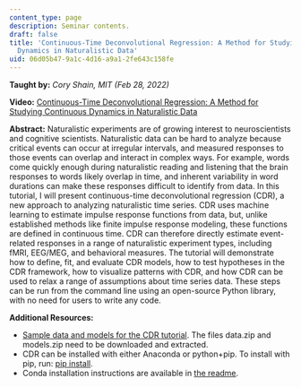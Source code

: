 ```yaml
---
content_type: page
description: Seminar contents.
draft: false
title: 'Continuous-Time Deconvolutional Regression: A Method for Studying Continuous
  Dynamics in Naturalistic Data'
uid: 06d05b47-9a1c-4d16-a9a1-2fe643c158fe
---
```

**Taught by:** *Cory Shain, MIT (Feb 28, 2022)*

**Video:** [Continuous-Time Deconvolutional Regression: A Method for Studying Continuous Dynamics in Naturalistic Data](https://youtu.be/fNktSKmckBE)

**Abstract:** Naturalistic experiments are of growing interest to neuroscientists and cognitive scientists. Naturalistic data can be hard to analyze because critical events can occur at irregular intervals, and measured responses to those events can overlap and interact in complex ways. For example, words come quickly enough during naturalistic reading and listening that the brain responses to words likely overlap in time, and inherent variability in word durations can make these responses difficult to identify from data. In this tutorial, I will present continuous-time deconvolutional regression (CDR), a new approach to analyzing naturalistic time series. CDR uses machine learning to estimate impulse response functions from data, but, unlike established methods like finite impulse response modeling, these functions are defined in continuous time. CDR can therefore directly estimate event-related responses in a range of naturalistic experiment types, including fMRI, EEG/MEG, and behavioral measures. The tutorial will demonstrate how to define, fit, and evaluate CDR models, how to test hypotheses in the CDR framework, how to visualize patterns with CDR, and how CDR can be used to relax a range of assumptions about time series data. These steps can be run from the command line using an open-source Python library, with no need for users to write any code.

**Additional Resources:**

- [Sample data and models for the CDR tutorial](https://www.dropbox.com/sh/yz4l5745nxz8h7w/AACWgDwfKjhkXlK0L5eM-d25a?dl=0). The files data.zip and models.zip need to be downloaded and extracted.
- CDR can be installed with either Anaconda or python+pip. To install with pip, run: [pip install]( https://github.com/coryshain/cdr/archive/refs/tags/v0.5.3.tar.gz).
- Conda installation instructions are available in [the readme](https://github.com/coryshain/cdr).